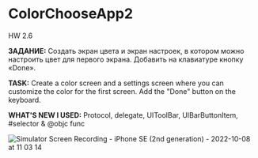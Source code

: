 # ColorChooseApp2
HW 2.6

**ЗАДАНИЕ:** Создать экран цвета и экран настроек, в котором можно настроить цвет для первого экрана. Добавить на клавиатуре кнопку «Done».

**TASK:** Create a color screen and a settings screen where you can customize the color for the first screen. Add the "Done" button on the keyboard.

**WHAT'S NEW I USED:** Protocol, delegate, UIToolBar, UIBarButtonItem, #selector & @objc func

![Simulator Screen Recording - iPhone SE (2nd generation) - 2022-10-08 at 11 03 14](https://user-images.githubusercontent.com/97275239/194685255-ac498e97-8388-430b-9e62-e6089e847420.gif)
